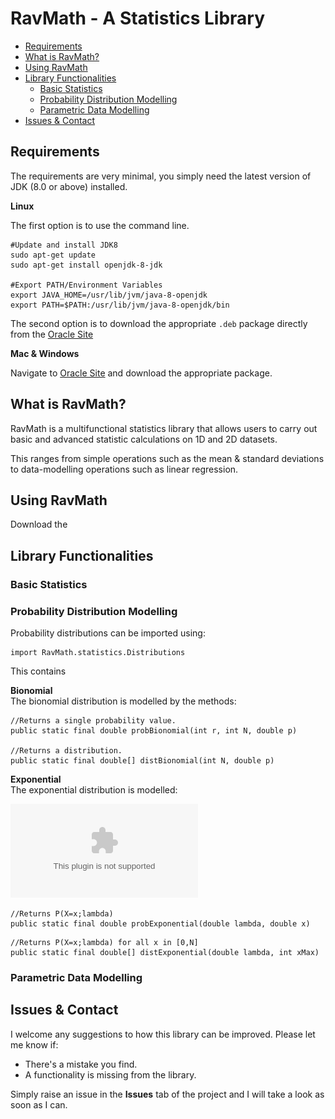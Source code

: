 # RavMath - A Statistics Library

* [Requirements](#requirements)
* [What is RavMath?](#what-is-ravmath?)
* [Using RavMath](#using-ravmath)
* [Library Functionalities](#library-functionalities)
  * [Basic Statistics](###basic-statistics)
  * [Probability Distribution Modelling](###probability-distribution-modelling)
  * [Parametric Data Modelling](###parametric-data-modelling)
* [Issues & Contact](#issues-&-contact)

## Requirements
The requirements are very minimal, you simply need the latest version of JDK (8.0 or above) installed.

**Linux**

The first option is to use the command line.
```
#Update and install JDK8
sudo apt-get update
sudo apt-get install openjdk-8-jdk

#Export PATH/Environment Variables
export JAVA_HOME=/usr/lib/jvm/java-8-openjdk
export PATH=$PATH:/usr/lib/jvm/java-8-openjdk/bin
```

The second option is to download the appropriate ```.deb``` package directly from the [Oracle Site](http://www.oracle.com/technetwork/java/javase/downloads/jdk8-downloads-2133151.html)

**Mac & Windows**

Navigate to [Oracle Site](http://www.oracle.com/technetwork/java/javase/downloads/jdk8-downloads-2133151.html) and download the appropriate package.

## What is RavMath?
RavMath is a multifunctional statistics library that allows users to carry out basic and advanced statistic calculations on 1D and 2D datasets.

This ranges from simple operations such as the mean & standard deviations to data-modelling operations such as linear regression.

## Using RavMath
Download the

## Library Functionalities


### Basic Statistics


### Probability Distribution Modelling
Probability distributions can be imported using:
```
import RavMath.statistics.Distributions
```
This contains

**Bionomial**                                                          
The bionomial distribution is modelled by the methods:
```
//Returns a single probability value.
public static final double probBionomial(int r, int N, double p)

//Returns a distribution.
public static final double[] distBionomial(int N, double p)
```
**Exponential**                                             
The exponential distribution is modelled:

![Images](images/expEq.ps)

```
//Returns P(X=x;lambda)
public static final double probExponential(double lambda, double x)
```



```
//Returns P(X=x;lambda) for all x in [0,N]
public static final double[] distExponential(double lambda, int xMax)
```


### Parametric Data Modelling



## Issues & Contact
I welcome any suggestions to how this library can be improved. Please let me know if:
* There's a mistake you find.
* A functionality is missing from the library.

Simply raise an issue in the **Issues** tab of the project and I will take a look as soon as I can.  
